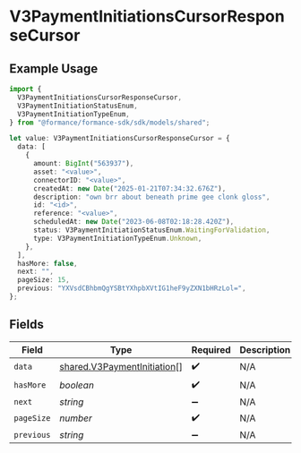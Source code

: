 # V3PaymentInitiationsCursorResponseCursor

## Example Usage

```typescript
import {
  V3PaymentInitiationsCursorResponseCursor,
  V3PaymentInitiationStatusEnum,
  V3PaymentInitiationTypeEnum,
} from "@formance/formance-sdk/sdk/models/shared";

let value: V3PaymentInitiationsCursorResponseCursor = {
  data: [
    {
      amount: BigInt("563937"),
      asset: "<value>",
      connectorID: "<value>",
      createdAt: new Date("2025-01-21T07:34:32.676Z"),
      description: "own brr about beneath prime gee clonk gloss",
      id: "<id>",
      reference: "<value>",
      scheduledAt: new Date("2023-06-08T02:18:28.420Z"),
      status: V3PaymentInitiationStatusEnum.WaitingForValidation,
      type: V3PaymentInitiationTypeEnum.Unknown,
    },
  ],
  hasMore: false,
  next: "",
  pageSize: 15,
  previous: "YXVsdCBhbmQgYSBtYXhpbXVtIG1heF9yZXN1bHRzLol=",
};
```

## Fields

| Field                                                                             | Type                                                                              | Required                                                                          | Description                                                                       | Example                                                                           |
| --------------------------------------------------------------------------------- | --------------------------------------------------------------------------------- | --------------------------------------------------------------------------------- | --------------------------------------------------------------------------------- | --------------------------------------------------------------------------------- |
| `data`                                                                            | [shared.V3PaymentInitiation](../../../sdk/models/shared/v3paymentinitiation.md)[] | :heavy_check_mark:                                                                | N/A                                                                               |                                                                                   |
| `hasMore`                                                                         | *boolean*                                                                         | :heavy_check_mark:                                                                | N/A                                                                               | false                                                                             |
| `next`                                                                            | *string*                                                                          | :heavy_minus_sign:                                                                | N/A                                                                               |                                                                                   |
| `pageSize`                                                                        | *number*                                                                          | :heavy_check_mark:                                                                | N/A                                                                               | 15                                                                                |
| `previous`                                                                        | *string*                                                                          | :heavy_minus_sign:                                                                | N/A                                                                               | YXVsdCBhbmQgYSBtYXhpbXVtIG1heF9yZXN1bHRzLol=                                      |